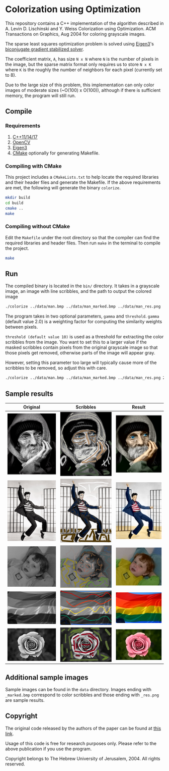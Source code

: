 # Colorization using Optimization

This repository contains a C++ implementation of the algorithm described in 
A. Levin D. Lischinski and Y. Weiss Colorization using Optimization. ACM Transactions on Graphics, Aug 2004
for coloring grayscale images.

The sparse least squares optimization problem is solved using [Eigen3](https://eigen.tuxfamily.org/)'s
[biconjugate gradient stabilized solver](https://eigen.tuxfamily.org/dox/classEigen_1_1BiCGSTAB.html).

The coefficient matrix, `A`, has size `N x N` where `N` is the number of pixels in the image,
but the sparse matrix format only requires us to store `N x K` where `K` is the roughly the number of neighbors for each pixel (currently set to 8).

Due to the large size of this problem, this implementation can only color images of moderate sizes (~O(100) x O(100)), although if there is sufficient memory, the program will still run.

## Compile

### Requirements

1. [C++11/14/17](https://isocpp.org/)
1. [OpenCV](https://opencv.org/)
2. [Eigen3](https://eigen.tuxfamily.org/)
3. [CMake](https://cmake.org/) optionally for generating Makefile.

### Compiling with CMake

This project includes a `CMakeLists.txt` to help locate the required libraries and their header files and generate the Makefile. If the above requirements are met, the following will generate the binary `colorize`.

```bash
mkdir build
cd build
cmake ..
make
```

### Compiling without CMake

Edit the `Makefile` under the root directory so that the compiler can find the required libraries and header files. Then run `make` in the terminal to compile the project.

```bash
make
```

## Run

The compiled binary is located in the `bin/` directory.
It takes in a grayscale image, an image with line scribbles, and the path to output the colored image

```bash
./colorize ../data/man.bmp ../data/man_marked.bmp ../data/man_res.png
```

The program takes in two optional parameters, `gamma` and `threshold`.
`gamma` (default value 2.0) is a weighting factor for computing the similarity weights between pixels.

`threshold (default value 10)` is used as a threshold for extracting the color scribbles from the image. 
You want to set this to a larger value if the masked scribbles contain pixels from the original grayscale image so that those pixels get removed, otherwise parts of the image will appear gray. 

However, setting this parameter too large will typically cause more of the scribbles to be removed, so adjust this with care.


```bash
./colorize ../data/man.bmp ../data/man_marked.bmp ../data/man_res.png 2.0 10
```

## Sample results

| Original                       | Scribbles                              | Result                           |
| :-------------:                | :-------------:                        | :-----:                          |
| ![Original](data/man.bmp)      | ![Scribbles](data/man_marked.bmp)      | ![Result](data/man_res.png)      |
| ![Original](data/casual.bmp)   | ![Scribbles](data/casual_marked.bmp)   | ![Result](data/casual_res.png)   |
| ![Original](data/example.bmp)  | ![Scribbles](data/example_marked.bmp)  | ![Result](data/example_res.png)  |
| ![Original](data/example3.bmp) | ![Scribbles](data/example3_marked.bmp) | ![Result](data/example3_res.png) |
| ![Original](data/flower.bmp)   | ![Scribbles](data/flower_marked.bmp)   | ![Result](data/flower_res.png)   |

## Additional sample images

Sample images can be found in the `data` directory. 
Images ending with `_marked.bmp` correspond to color scribbles
and those ending with `_res.png` are sample results.

## Copyright

The original code released by the authors of the paper can be found at [this link](https://www.cs.huji.ac.il/~yweiss/Colorization/).

Usage of this code is free for research purposes only. Please refer to the above publication if you use the program.

Copyright belongs to The Hebrew University of Jerusalem, 2004. All rights reserved.
